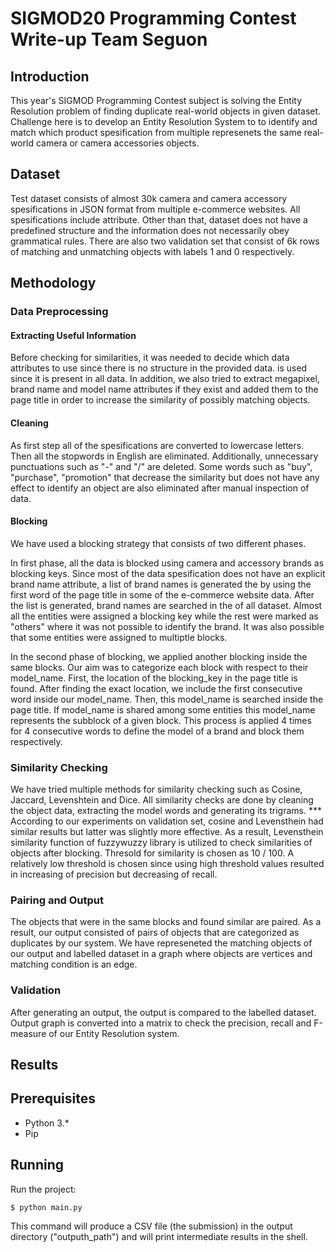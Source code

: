 # SIGMOD20 Programming Contest Write-up Team Seguon

## Introduction
This year's SIGMOD Programming Contest subject is solving the Entity Resolution problem of finding duplicate real-world objects in given dataset. 
Challenge here is to develop an Entity Resolution System to to identify and match which product spesification from multiple represenets the same real-world camera or camera accessories objects.

## Dataset
Test dataset consists of almost 30k camera and camera accessory spesifications in JSON format from multiple e-commerce websites. All spesifications include <Page title> attribute. 
Other than that, dataset does not have a predefined structure and the information does not necessarily obey grammatical rules.
There are also two validation set that consist of 6k rows of matching and unmatching objects with labels 1 and 0 respectively. 


## Methodology

### Data Preprocessing

#### Extracting Useful Information
Before checking for similarities, it was needed to decide which data attributes to use since there is no structure in the provided data. <Page title> is used since it is present in all data. In addition, we also tried to extract megapixel, brand name and model name
attributes if they exist and added them to the page title in order to increase the similarity of possibly matching objects. 

#### Cleaning
As first step all of the spesifications are converted to lowercase letters. Then all the stopwords in English are eliminated. Additionally, unnecessary punctuations such as "-" and "/"  are deleted. 
Some words such as "buy", "purchase", "promotion" that decrease the similarity but does not have any effect to identify an object are also eliminated after manual inspection of data.

#### Blocking
We have used a blocking strategy that consists of two different phases. 

In first phase, all the data is blocked using camera and accessory brands as blocking keys. Since most of the data spesification does not have an explicit brand name attribute, a list of brand names is generated
the by using the first word of the page title in some of the e-commerce website data. After the list is generated, brand names are searched in the <page title> of all dataset.
Almost all the entities were assigned a blocking key while the rest were marked as "others" where it was not possible to identify the brand. It was also possible that some entities were assigned to multiptle blocks.

In the second phase of blocking, we applied another blocking inside the same blocks. Our aim was to categorize each block with respect to their model_name.
First, the location of the blocking_key in the page title is found. After finding the exact location, we include the first consecutive word inside our model_name. Then, this model_name is searched inside the page title.
If model_name is shared among some entities this model_name represents the subblock of a given block. This process is applied 4 times for 4 consecutive words to define the model of a brand and block them respectively.
   
### Similarity Checking
We have tried multiple methods for similarity checking such as Cosine, Jaccard, Levenshtein and Dice. All similarity checks are done by cleaning the object data, extracting the model words and generating its trigrams. 
*** According to our experiments on validation set, cosine and Levensthein had similar results but latter was slightly more effective. As a result, Levensthein similarity function of fuzzywuzzy library is utilized to check similarities of objects
after blocking. Thresold for similarity is chosen as 10 / 100. A relatively low threshold is chosen since using high threshold values resulted in increasing of precision but decreasing of recall.

### Pairing and Output
The objects that were in the same blocks and found similar are paired. As a result, our output consisted of pairs of objects that are categorized as duplicates by our system.
We have represeneted the matching objects of our output and labelled dataset in a graph where objects are vertices and matching condition is an edge.

### Validation
After generating an output, the output is compared to the labelled dataset.  
Output graph is converted into a matrix to check the precision, recall and F-measure of our Entity Resolution system.


## Results

## Prerequisites

- Python 3.*
- Pip


## Running

Run the project:
```
$ python main.py
```

This command will produce a CSV file (the submission) in the output directory ("outputh_path") and will print intermediate results in the shell.
